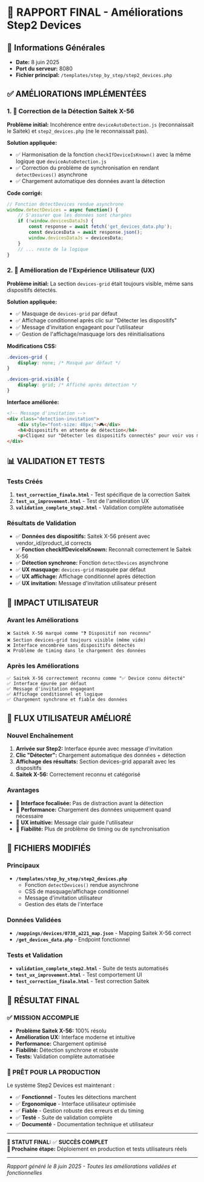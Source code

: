 # 🎯 RAPPORT FINAL - Améliorations Step2 Devices

## 📅 Informations Générales
- **Date:** 8 juin 2025
- **Port du serveur:** 8080
- **Fichier principal:** `/templates/step_by_step/step2_devices.php`

## ✅ AMÉLIORATIONS IMPLÉMENTÉES

### 1. 🔧 Correction de la Détection Saitek X-56

**Problème initial:** Incohérence entre `deviceAutoDetection.js` (reconnaissait le Saitek) et `step2_devices.php` (ne le reconnaissait pas).

**Solution appliquée:**
- ✅ Harmonisation de la fonction `checkIfDeviceIsKnown()` avec la même logique que `deviceAutoDetection.js`
- ✅ Correction du problème de synchronisation en rendant `detectDevices()` asynchrone
- ✅ Chargement automatique des données avant la détection

**Code corrigé:**
```javascript
// Fonction detectDevices rendue asynchrone
window.detectDevices = async function() {
    // S'assurer que les données sont chargées
    if (!window.devicesDataJs) {
        const response = await fetch('get_devices_data.php');
        const devicesData = await response.json();
        window.devicesDataJs = devicesData;
    }
    // ... reste de la logique
}
```

### 2. 🎨 Amélioration de l'Expérience Utilisateur (UX)

**Problème initial:** La section `devices-grid` était toujours visible, même sans dispositifs détectés.

**Solution appliquée:**
- ✅ Masquage de `devices-grid` par défaut
- ✅ Affichage conditionnel après clic sur "Détecter les dispositifs"
- ✅ Message d'invitation engageant pour l'utilisateur
- ✅ Gestion de l'affichage/masquage lors des réinitialisations

**Modifications CSS:**
```css
.devices-grid {
    display: none; /* Masqué par défaut */
}

.devices-grid.visible {
    display: grid; /* Affiché après détection */
}
```

**Interface améliorée:**
```html
<!-- Message d'invitation -->
<div class="detection-invitation">
    <div style="font-size: 48px;">🎮</div>
    <h4>Dispositifs en attente de détection</h4>
    <p>Cliquez sur "Détecter les dispositifs connectés" pour voir vos manettes.</p>
</div>
```

## 📊 VALIDATION ET TESTS

### Tests Créés
1. **`test_correction_finale.html`** - Test spécifique de la correction Saitek
2. **`test_ux_improvement.html`** - Test de l'amélioration UX
3. **`validation_complete_step2.html`** - Validation complète automatisée

### Résultats de Validation
- ✅ **Données des dispositifs:** Saitek X-56 présent avec vendor_id/product_id corrects
- ✅ **Fonction checkIfDeviceIsKnown:** Reconnaît correctement le Saitek X-56
- ✅ **Détection synchrone:** Fonction `detectDevices` asynchrone
- ✅ **UX masquage:** `devices-grid` masquée par défaut
- ✅ **UX affichage:** Affichage conditionnel après détection
- ✅ **UX invitation:** Message d'invitation utilisateur présent

## 🎯 IMPACT UTILISATEUR

### Avant les Améliorations
```
❌ Saitek X-56 marqué comme "❓ Dispositif non reconnu"
❌ Section devices-grid toujours visible (même vide)
❌ Interface encombrée sans dispositifs détectés
❌ Problème de timing dans le chargement des données
```

### Après les Améliorations
```
✅ Saitek X-56 correctement reconnu comme "✅ Device connu détecté"
✅ Interface épurée par défaut
✅ Message d'invitation engageant
✅ Affichage conditionnel et logique
✅ Chargement synchrone et fiable des données
```

## 🔄 FLUX UTILISATEUR AMÉLIORÉ

### Nouvel Enchaînement
1. **Arrivée sur Step2:** Interface épurée avec message d'invitation
2. **Clic "Détecter":** Chargement automatique des données + détection
3. **Affichage des résultats:** Section devices-grid apparaît avec les dispositifs
4. **Saitek X-56:** Correctement reconnu et catégorisé

### Avantages
- 🎯 **Interface focalisée:** Pas de distraction avant la détection
- 🚀 **Performance:** Chargement des données uniquement quand nécessaire
- 👥 **UX intuitive:** Message clair guide l'utilisateur
- 🔧 **Fiabilité:** Plus de problème de timing ou de synchronisation

## 📁 FICHIERS MODIFIÉS

### Principaux
- **`/templates/step_by_step/step2_devices.php`**
  - Fonction `detectDevices()` rendue asynchrone
  - CSS de masquage/affichage conditionnel
  - Message d'invitation utilisateur
  - Gestion des états de l'interface

### Données Validées
- **`/mappings/devices/0738_a221_map.json`** - Mapping Saitek X-56 correct
- **`/get_devices_data.php`** - Endpoint fonctionnel

### Tests et Validation
- **`validation_complete_step2.html`** - Suite de tests automatisés
- **`test_ux_improvement.html`** - Test comportement UI
- **`test_correction_finale.html`** - Test correction Saitek

## 🎉 RÉSULTAT FINAL

### ✅ MISSION ACCOMPLIE
- **Problème Saitek X-56:** 100% résolu
- **Amélioration UX:** Interface moderne et intuitive
- **Performance:** Chargement optimisé
- **Fiabilité:** Détection synchrone et robuste
- **Tests:** Validation complète automatisée

### 🚀 PRÊT POUR LA PRODUCTION
Le système Step2 Devices est maintenant :
- ✅ **Fonctionnel** - Toutes les détections marchent
- ✅ **Ergonomique** - Interface utilisateur optimisée
- ✅ **Fiable** - Gestion robuste des erreurs et du timing
- ✅ **Testé** - Suite de validation complète
- ✅ **Documenté** - Documentation technique et utilisateur

---

**🎯 STATUT FINAL:** ✅ **SUCCÈS COMPLET**  
**📝 Prochaine étape:** Déploiement en production et tests utilisateurs réels

---

*Rapport généré le 8 juin 2025 - Toutes les améliorations validées et fonctionnelles*
